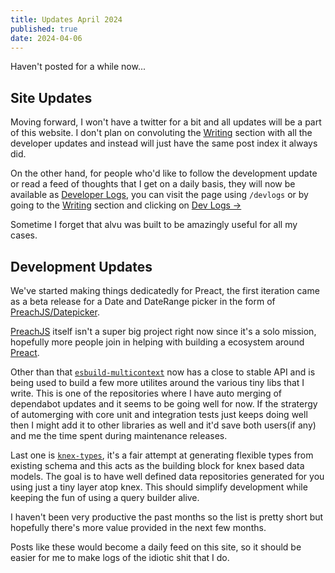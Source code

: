 ```yaml
---
title: Updates April 2024
published: true
date: 2024-04-06
---
```


Haven't posted for a while now...

## Site Updates

Moving forward, I won't have a twitter for a bit and all updates will be a part
of this website. I don't plan on convoluting the [Writing](/writing) section
with all the developer updates and instead will just have the same post index it
always did.

On the other hand, for people who'd like to follow the development update or
read a feed of thoughts that I get on a daily basis, they will now be available
as [Developer Logs](/devlogs), you can visit the page using `/devlogs` or by
going to the [Writing](/writing) section and clicking on
[Dev Logs &rarr;](/devlogs)

Sometime I forget that alvu was built to be amazingly useful for all my cases.

## Development Updates

We've started making things dedicatedly for Preact, the first iteration came as
a beta release for a Date and DateRange picker in the form of
[PreachJS/Datepicker](https://github.com/preachjs/datepicker).

[PreachJS](https://github.com/preachjs) itself isn't a super big project right
now since it's a solo mission, hopefully more people join in helping with
building a ecosystem around [Preact](https://preactjs.com).

Other than that
[`esbuild-multicontext`](https://github.com/barelyhuman/esbuild-multicontext)
now has a close to stable API and is being used to build a few more utilites
around the various tiny libs that I write. This is one of the repositories where
I have auto merging of dependabot updates and it seems to be going well for now.
If the stratergy of automerging with core unit and integration tests just keeps
doing well then I might add it to other libraries as well and it'd save both
users(if any) and me the time spent during maintenance releases.

Last one is [`knex-types`](https://github.com/barelyhuman/knex-types), it's a
fair attempt at generating flexible types from existing schema and this acts as
the building block for knex based data models. The goal is to have well defined
data repositories generated for you using just a tiny layer atop knex. This
should simplify development while keeping the fun of using a query builder
alive.

I haven't been very productive the past months so the list is pretty short but
hopefully there's more value provided in the next few months.

Posts like these would become a daily feed on this site, so it should be easier
for me to make logs of the idiotic shit that I do.
